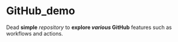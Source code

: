 # GitHub_demo
Dead **simple** *repository* to **explore *various* GitHub** features such as workflows and actions. 

